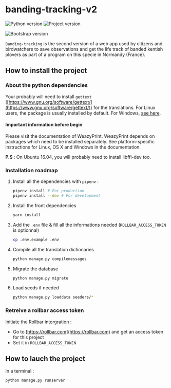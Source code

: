 # banding-tracking-v2

![Python version](https://img.shields.io/badge/Python_version-3.8.1-306998.svg?logo=Python&logoColor=white)
![Project version](https://img.shields.io/badge/Project_version-0.0.1-ffd43b.svg)

![Bootstrap version](https://img.shields.io/badge/Bootstrap_version-3.4.1-563d7c.svg?logo=Bootstrap&logoColor=white)

`Banding-tracking` is the second version of a web app used by citizens and birdwatchers to save observations and get the life track of banded kentish plovers as part of a program on this specie in Normandy (France).

## How to install the project

### About the python dependencies

Your probably will need to install `gettext` ([https://www.gnu.org/software/gettext/](https://www.gnu.org/software/gettext/)) for the translations. For Linux users, the package is usually installed by default. For Windows, [see here](https://docs.djangoproject.com/en/1.9/topics/i18n/translation/#gettext-on-windows]).

#### Important information before begin

Please visit the documentation of WeazyPrint. WeazyPrint depends on packages which need to be installed separately. See platform-specific instructions for Linux, OS X and Windows in the documentation.

**P.S** : On Ubuntu 16.04, you will probably need to install libffi-dev too.

### Installation roadmap

1. Install all the dependencies with `pipenv` :

   ```bash
   pipenv install # For production
   pipenv install --dev # For development
   ```

2. Install the front dependencies

   ```bash
   yarn install
   ```

3. Add the `.env` file & fill all the informations needed (`ROLLBAR_ACCESS_TOKEN` is optionnal)

   ```bash
   cp .env.example .env
   ```

4. Compile all the translation dictionaries

   ```bash
   python manage.py compilemessages
   ```

5. Migrate the database

   ```bash
   python manage.py migrate
   ```

6. Load seeds if needed

   ```bash
   python manage.py loaddata seeders/*
   ```

### Retreive a rollbar access token

Initiate the Rollbar intergration :

- Go to [https://rollbar.com](https://rollbar.com) and get an access token for this project
- Set it in `ROLLBAR_ACCESS_TOKEN`

## How to lauch the project

In a terminal :

```bash
python manage.py runserver
```
